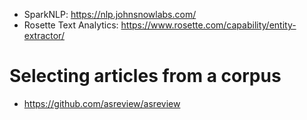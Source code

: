 

* SparkNLP: https://nlp.johnsnowlabs.com/
* Rosette Text Analytics: https://www.rosette.com/capability/entity-extractor/ 

# Selecting articles from a corpus

* https://github.com/asreview/asreview 